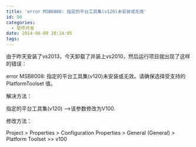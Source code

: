 ```yaml
---
title: 'error MSB8008: 指定的平台工具集(v120)未安装或无效'
id: 90
categories:
  - 软件开发
date: 2014-06-09 20:14:05
tags:
---
```


由于昨天安装了vs2013，今天卸载了并装上vs2010，然后运行项目就出现了这样的错误：

error MSB8008: 指定的平台工具集(v120)未安装或无效。请确保选择受支持的 PlatformToolset 值。

解决方法：

指定的平台工具集(v120) --&gt;该参数修改为V100.

修改方法：

Project &gt; Properties &gt; Configuration Properties &gt; General (General) &gt; Platform Toolset &gt;&gt; v100